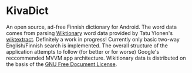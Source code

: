 # KivaDict
An open source, ad-free Finnish dictionary for Android. The word data comes from parsing [Wiktionary](https://www.wiktionary.org/) word data provided by Tatu Ylonen's [wiktextract](https://github.com/tatuylonen/wiktextract). Definitely a work in progress! Currently only basic two-way English/Finnish search is implemented. The overall structure of the application attempts to follow (for better or for worse) Google's reccommended MVVM app architecture. Wikitionary data is distributed on the basis of the [GNU Free Document License](https://en.wiktionary.org/wiki/Wiktionary:Text_of_the_GNU_Free_Documentation_License).

